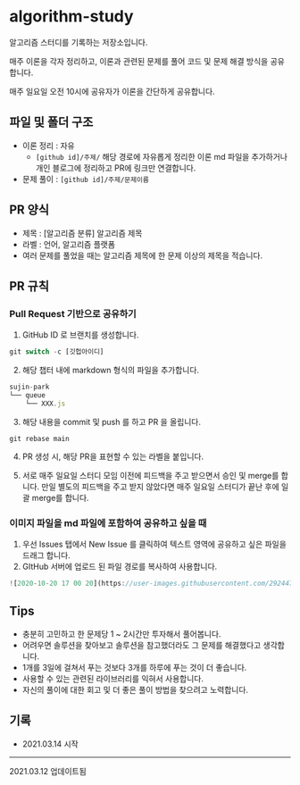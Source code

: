# algorithm-study

알고리즘 스터디를 기록하는 저장소입니다.

매주 이론을 각자 정리하고, 이론과 관련된 문제를 풀어 코드 및 문제 해결 방식을 공유합니다.

매주 일요일 오전 10시에 공유자가 이론을 간단하게 공유합니다.

## 파일 및 폴더 구조

- 이론 정리 : 자유
    - `[github id]/주제/` 해당 경로에 자유롭게 정리한 이론 md 파일을 추가하거나 개인 블로그에 정리하고 PR에 링크만 연결합니다.
- 문제 풀이 : `[github id]/주제/문제이름`

## PR 양식

- 제목 : [알고리즘 분류] 알고리즘 제목
- 라벨 : 언어, 알고리즘 플랫폼
- 여러 문제를 풀었을 때는 알고리즘 제목에 한 문제 이상의 제목을 적습니다.

## PR 규칙

### Pull Request 기반으로 공유하기

1. GitHub ID 로 브랜치를 생성합니다.

```jsx
git switch -c [깃헙아이디]
```

2. 해당 챕터 내에 markdown 형식의 파일을 추가합니다.

```jsx
sujin-park
└── queue
    └── XXX.js
```

3. 해당 내용을 commit 및 push 를 하고 PR 을 올립니다.
```
git rebase main
```

4. PR 생성 시, 해당 PR을 표현할 수 있는 라벨을 붙입니다.

5. 서로 매주 일요일 스터디 모임 이전에 피드백을 주고 받으면서 승인 및 merge를 합니다. 만일 별도의 피드백을 주고 받지 않았다면 매주 일요일 스터디가 끝난 후에 일괄 merge를 합니다.

### 이미지 파일을 md 파일에 포함하여 공유하고 싶을 때

1. 우선 Issues 탭에서 New Issue 를 클릭하여 텍스트 영역에 공유하고 싶은 파일을 드래그 합니다.
2. GItHub 서버에 업로드 된 파일 경로를 복사하여 사용합니다.

```jsx
![2020-10-20 17 00 20](https://user-images.githubusercontent.com/29244798/98436762-5d6d1780-2121-11eb-8f2f-202f03247b58.gif)
```

## Tips

- 충분히 고민하고 한 문제당 1 ~ 2시간만 투자해서 풀어봅니다.
- 어려우면 솔루션을 찾아보고 솔루션을 참고했더라도 그 문제를 해결했다고 생각합니다.
- 1개를 3일에 걸쳐서 푸는 것보다 3개를 하루에 푸는 것이 더 좋습니다.
- 사용할 수 있는 관련된 라이브러리를 익혀서 사용합니다.
- 자신의 풀이에 대한 회고 및 더 좋은 풀이 방법을 찾으려고 노력합니다.

## 기록

- 2021.03.14 시작

---
2021.03.12 업데이트됨

